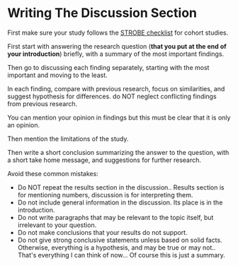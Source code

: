 # Writing The Discussion Section

First make sure your study follows the [STROBE checklist](https://www.strobe-statement.org/checklists/) for cohort studies.

First start with answering the research question (**that you put at the end of your introduction**) briefly, with a summary of the most important findings.

Then go to discussing each finding separately, starting with the most important and moving to the least. 

In each finding, compare with previous research, focus on similarities, and suggest hypothesis for differences. do NOT neglect conflicting findings from previous research. 

You can mention your opinion in findings but this must be clear that it is only an opinion.

Then mention the limitations of the study.

Then write a short conclusion summarizing the answer to the question, with a short take home message, and suggestions for further research.

Avoid these common mistakes:
- Do NOT repeat the results section in the discussion.. Results section is for mentioning numbers, discussion is for interpreting them.
- Do not include general information in the discussion. Its place is in the introduction.
- Do not write paragraphs that may be relevant to the topic itself, but irrelevant to your question.
- Do not make conclusions that your results do not support.
- Do not give strong conclusive statements unless based on solid facts. Otherwise, everything is a hypothesis, and may be true or may not..
That's everything I can think of now... Of course this is just a summary.